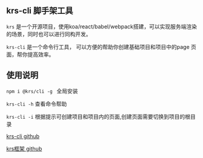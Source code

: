 ## krs-cli  脚手架工具

`krs` 是一个开源项目，使用koa/react/babel/webpack搭建，可以实现服务端渲染的场景，同时也可以进行同构开发。

`krs-cli` 是一个命令行工具， 可以方便的帮助你创建基础项目和项目中的page 页面，帮你提高效率。

## 使用说明

`npm i @krs/cli -g `  全局安装

`krs-cli -h` 查看命令帮助

`krs-cli -i` 根据提示可创建项目和项目内的页面,创建页面需要切换到项目的根目录

[krs-cli github](https://github.com/Bigerfe/krs-cli)

[krs框架 github](https://github.com/Bigerfe/koa-react-ssr)
